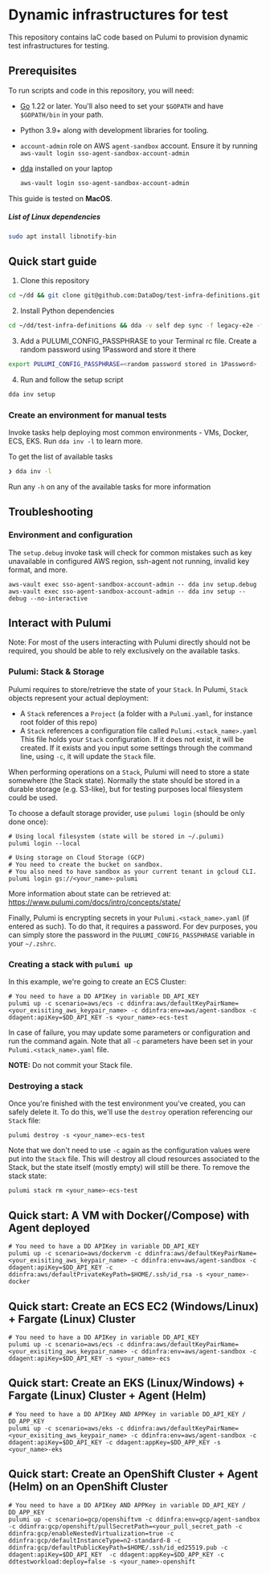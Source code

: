 # Dynamic infrastructures for test

This repository contains IaC code based on Pulumi to provision dynamic test infrastructures for testing.

## Prerequisites

To run scripts and code in this repository, you will need:

- [Go](https://golang.org/doc/install) 1.22 or later. You'll also need to set your `$GOPATH` and have `$GOPATH/bin` in your path.
- Python 3.9+ along with development libraries for tooling.
- `account-admin` role on AWS `agent-sandbox` account. Ensure it by running `aws-vault login sso-agent-sandbox-account-admin`
- [dda](https://datadoghq.dev/datadog-agent/setup/#tooling) installed on your laptop

  ```bash
  aws-vault login sso-agent-sandbox-account-admin
  ```

This guide is tested on **MacOS**.

##### List of Linux dependencies

```bash
sudo apt install libnotify-bin
```

## Quick start guide

1. Clone this repository

```bash
cd ~/dd && git clone git@github.com:DataDog/test-infra-definitions.git
```

2. Install Python dependencies

```bash
cd ~/dd/test-infra-definitions && dda -v self dep sync -f legacy-e2e -f legacy-github
```

3. Add a PULUMI_CONFIG_PASSPHRASE to your Terminal rc file. Create a random password using 1Password and store it there

```bash
export PULUMI_CONFIG_PASSPHRASE=<random password stored in 1Password>
```

4. Run and follow the setup script

```bash
dda inv setup
```

### Create an environment for manual tests

Invoke tasks help deploying most common environments - VMs, Docker, ECS, EKS. Run `dda inv -l` to learn more.

To get the list of available tasks
```bash
❯ dda inv -l
```

Run any `-h` on any of the available tasks for more information

## Troubleshooting

### Environment and configuration

The `setup.debug` invoke task will check for common mistakes such as key unavailable in configured AWS region, ssh-agent not running, invalid key format, and more.

```
aws-vault exec sso-agent-sandbox-account-admin -- dda inv setup.debug
aws-vault exec sso-agent-sandbox-account-admin -- dda inv setup --debug --no-interactive
```


## Interact with Pulumi

Note: For most of the users interacting with Pulumi directly should not be required, you should be able to rely exclusively on the available tasks.

### Pulumi: Stack & Storage

Pulumi requires to store/retrieve the state of your `Stack`.
In Pulumi, `Stack` objects represent your actual deployment:

- A `Stack` references a `Project` (a folder with a `Pulumi.yaml`, for instance root folder of this repo)
- A `Stack` references a configuration file called `Pulumi.<stack_name>.yaml`
  This file holds your `Stack` configuration.
  If it does not exist, it will be created.
  If it exists and you input some settings through the command line, using `-c`, it will update the `Stack` file.

When performing operations on a `Stack`, Pulumi will need to store a state somewhere (the Stack state).
Normally the state should be stored in a durable storage (e.g. S3-like), but for testing purposes
local filesystem could be used.

To choose a default storage provider, use `pulumi login` (should be only done once):

```
# Using local filesystem (state will be stored in ~/.pulumi)
pulumi login --local

# Using storage on Cloud Storage (GCP)
# You need to create the bucket on sandbox.
# You also need to have sandbox as your current tenant in gcloud CLI.
pulumi login gs://<your_name>-pulumi
```

More information about state can be retrieved at: https://www.pulumi.com/docs/intro/concepts/state/

Finally, Pulumi is encrypting secrets in your `Pulumi.<stack_name>.yaml` (if entered as such).
To do that, it requires a password. For dev purposes, you can simply store the password in the `PULUMI_CONFIG_PASSPHRASE` variable in your `~/.zshrc`.

### Creating a stack with `pulumi up`

In this example, we're going to create an ECS Cluster:

```
# You need to have a DD APIKey in variable DD_API_KEY
pulumi up -c scenario=aws/ecs -c ddinfra:aws/defaultKeyPairName=<your_exisiting_aws_keypair_name> -c ddinfra:env=aws/agent-sandbox -c ddagent:apiKey=$DD_API_KEY -s <your_name>-ecs-test
```

In case of failure, you may update some parameters or configuration and run the command again.
Note that all `-c` parameters have been set in your `Pulumi.<stack_name>.yaml` file.

**NOTE:** Do not commit your Stack file.

### Destroying a stack

Once you're finished with the test environment you've created, you can safely delete it.
To do this, we'll use the `destroy` operation referencing our `Stack` file:

```
pulumi destroy -s <your_name>-ecs-test
```

Note that we don't need to use `-c` again as the configuration values were put into the `Stack` file.
This will destroy all cloud resources associated to the Stack, but the state itself (mostly empty) will still be there.
To remove the stack state:

```
pulumi stack rm <your_name>-ecs-test
```

## Quick start: A VM with Docker(/Compose) with Agent deployed

```
# You need to have a DD APIKey in variable DD_API_KEY
pulumi up -c scenario=aws/dockervm -c ddinfra:aws/defaultKeyPairName=<your_exisiting_aws_keypair_name> -c ddinfra:env=aws/agent-sandbox -c ddagent:apiKey=$DD_API_KEY -c ddinfra:aws/defaultPrivateKeyPath=$HOME/.ssh/id_rsa -s <your_name>-docker
```

## Quick start: Create an ECS EC2 (Windows/Linux) + Fargate (Linux) Cluster

```
# You need to have a DD APIKey in variable DD_API_KEY
pulumi up -c scenario=aws/ecs -c ddinfra:aws/defaultKeyPairName=<your_exisiting_aws_keypair_name> -c ddinfra:env=aws/agent-sandbox -c ddagent:apiKey=$DD_API_KEY -s <your_name>-ecs
```

## Quick start: Create an EKS (Linux/Windows) + Fargate (Linux) Cluster + Agent (Helm)

```
# You need to have a DD APIKey AND APPKey in variable DD_API_KEY / DD_APP_KEY
pulumi up -c scenario=aws/eks -c ddinfra:aws/defaultKeyPairName=<your_exisiting_aws_keypair_name> -c ddinfra:env=aws/agent-sandbox -c ddagent:apiKey=$DD_API_KEY -c ddagent:appKey=$DD_APP_KEY -s <your_name>-eks
```

## Quick start: Create an OpenShift Cluster + Agent (Helm) on an OpenShift Cluster

```
# You need to have a DD APIKey AND APPKey in variable DD_API_KEY / DD_APP_KEY
pulumi up -c scenario=gcp/openshiftvm -c ddinfra:env=gcp/agent-sandbox -c ddinfra:gcp/openshift/pullSecretPath=<your_pull_secret_path -c ddinfra:gcp/enableNestedVirtualization=true -c ddinfra:gcp/defaultInstanceType=n2-standard-8 -c ddinfra:gcp/defaultPublicKeyPath=$HOME/.ssh/id_ed25519.pub -c ddagent:apiKey=$DD_API_KEY  -c ddagent:appKey=$DD_APP_KEY -c ddtestworkload:deploy=false -s <your_name>-openshift
```
